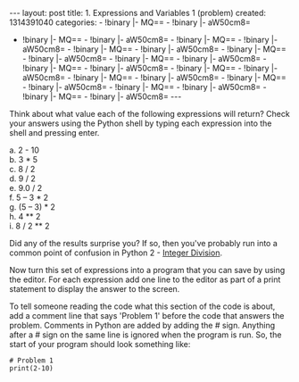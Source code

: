 --- layout: post title: 1. Expressions and Variables 1 (problem)
created: 1314391040 categories: - !binary |- MQ== - !binary |- aW50cm8=
- !binary |- MQ== - !binary |- aW50cm8= - !binary |- MQ== - !binary |-
aW50cm8= - !binary |- MQ== - !binary |- aW50cm8= - !binary |- MQ== -
!binary |- aW50cm8= - !binary |- MQ== - !binary |- aW50cm8= - !binary |-
MQ== - !binary |- aW50cm8= - !binary |- MQ== - !binary |- aW50cm8= -
!binary |- MQ== - !binary |- aW50cm8= - !binary |- MQ== - !binary |-
aW50cm8= - !binary |- MQ== - !binary |- aW50cm8= - !binary |- MQ== -
!binary |- aW50cm8= ---

Think about what value each of the following expressions will return?
Check your answers using the Python shell by typing each expression into
the shell and pressing enter.

​a. 2 - 10\
b. 3 \* 5\
c. 8 / 2\
d. 9 / 2\
e. 9.0 / 2\
f. 5 – 3 \* 2\
g. (5 – 3) \* 2\
h. 4 \*\* 2\
i. 8 / 2 \*\* 2

Did any of the results surprise you? If so, then you've probably run
into a common point of confusion in Python 2 - [Integer
Division](http://nbviewer.ipython.org/urls/github.com/weecology/progbio/raw/master/ipynbs/integer-division.ipynb).

Now turn this set of expressions into a program that you can save by
using the editor. For each expression add one line to the editor as part
of a print statement to display the answer to the screen.

To tell someone reading the code what this section of the code is about,
add a comment line that says 'Problem 1' before the code that answers
the problem. Comments in Python are added by adding the \# sign.
Anything after a \# sign on the same line is ignored when the program is
run. So, the start of your program should look something like:

    # Problem 1
    print(2-10)
